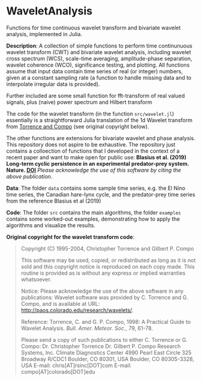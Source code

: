 # WaveletAnalysis

Functions for time continuous wavelet transform and 
bivariate wavelet analysis, implemented in Julia.


**Description**: A collection of simple functions to perform time continunuous wavelet transform (CWT) and bivariate wavelet analysis, including wavelet cross spectrum (WCS), scale-time averaging, amplitude-phase separation, wavelet coherence (WCO), significance testing, and plotting. All functions assume that input data contain time series of real (or integer) numbers, given at a constant sampling rate (a function to handle missing data and to interpolate irregular data is provided).

Further included are some small function for fft-transform of real valued
signals, plus (naive) power spectrum and Hilbert transform 

The code for the wavelet transform (in the function `src/wavelet.jl`) essentially is a straightforward Julia translation of the 1d Wavelet transform from [Torrence and Compo](http://paos.colorado.edu/research/wavelets/) (see original copyright below). 

The other functions are extensions for bivariate wavelet and phase analysis. 
This repository does not aspire to be exhaustive. 
The repository just contains a colloection of functions that I developed in the context of a recent paper and want to make open fpr public use: **Blasius et al. (2019) Long-term cyclic persistence in an experimental predator-prey system.
Nature. [DOI](https://doi.org/10.1038/s41586-019-1857-0)**
*Please acknowledge the use of this software by citing the above publication*.

**Data**: The folder `data` contains some sample time series, e.g. the El Nino time series, the Canadian hare-lynx cycle, and the predator-prey time series from the reference Blasius et al (2019)

**Code**: The folder `src` contains the main algorithms, the folder `examples` contains some worked-out examples, demonstrating how to apply the algorithms and visualize the results.




**Original copyright for the wavelet transform code**:

> Copyright (C) 1995-2004, Christopher Torrence and Gilbert P. Compo
>
> This software may be used, copied, or redistributed as long as it is not
> sold and this copyright notice is reproduced on each copy made. This
> routine is provided as is without any express or implied warranties
> whatsoever.
>
> Notice: Please acknowledge the use of the above software in any publications:
>   Wavelet software was provided by C. Torrence and G. Compo,
>     and is available at URL: http://paos.colorado.edu/research/wavelets/.
>
> Reference: Torrence, C. and G. P. Compo, 1998: A Practical Guide to
>           Wavelet Analysis. _Bull. Amer. Meteor. Soc._, 79, 61-78.
>
> Please send a copy of such publications to either C. Torrence or G. Compo:
> Dr. Christopher Torrence               Dr. Gilbert P. Compo
> Research Systems, Inc.                 Climate Diagnostics Center
> 4990 Pearl East Circle                 325 Broadway R/CDC1
> Boulder, CO 80301, USA                 Boulder, CO 80305-3328, USA
> E-mail: chris[AT]rsinc[DOT]com         E-mail: compo[AT]colorado[DOT]edu



